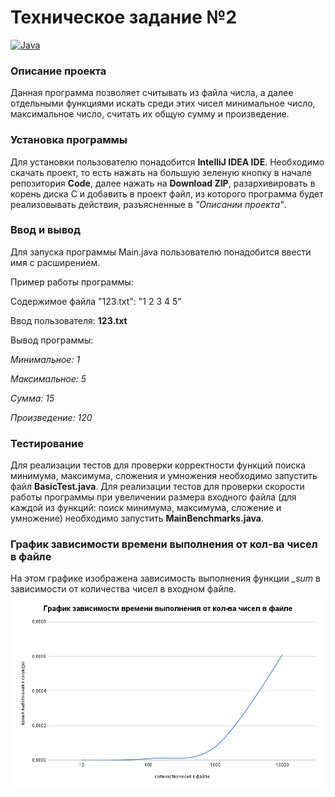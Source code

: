 # Техническое задание №2

[![Java](https://github.com/ellanta/tp_bi237_tz2/actions/workflows/github-actions.yml/badge.svg)](https://github.com/ellanta/tp_bi237_tz2/actions/workflows/github-actions.yml)

### Описание проекта
Данная программа позволяет считывать из файла числа, а далее отдельными функциями искать среди этих чисел минимальное число, максимальное число, считать их общую сумму и произведение.

### Установка программы
Для установки пользователю понадобится **IntelliJ IDEA IDE**.
Необходимо скачать проект, то есть нажать на большую зеленую кнопку в начале репозитория **Code**, далее нажать на **Download ZIP**, разархивировать в корень диска С и добавить в проект файл, из которого программа будет реализовывать действия, разъясненные в *"Описании проекта"*.

### Ввод и вывод
Для запуска программы Main.java пользователю понадобится ввести имя с расширением.

Пример работы программы:

Содержимое файла "123.txt": "1 2 3 4 5"

Ввод пользователя: **123.txt**

Вывод программы:

*Минимальное: 1*

*Максимальное: 5*

*Сумма: 15*

*Произведение: 120*

### Тестирование
Для реализации тестов для проверки корректности функций поиска минимума, максимума, сложения и умножения необходимо запустить файл **BasicTest.java**.
Для реализации тестов для проверки скорости работы программы при увеличении размера входного файла (для каждой из функций: поиск минимума, максимума, сложение и умножение) необходимо запустить **MainBenchmarks.java**.

### График зависимости времени выполнения от кол-ва чисел в файле
На этом графике изображена зависимость выполнения функции *_sum* в зависимости от количества чисел в входном файле.
![Иллюстрация к проекту](https://github.com/ellanta/tp_bi237_tz2/blob/main/benchmark_result.png)
